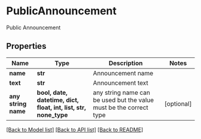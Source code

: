 # PublicAnnouncement

Public Announcement

## Properties
Name | Type | Description | Notes
------------ | ------------- | ------------- | -------------
**name** | **str** | Announcement name | 
**text** | **str** | Announcement text | 
**any string name** | **bool, date, datetime, dict, float, int, list, str, none_type** | any string name can be used but the value must be the correct type | [optional]

[[Back to Model list]](../README.md#documentation-for-models) [[Back to API list]](../README.md#documentation-for-api-endpoints) [[Back to README]](../README.md)


